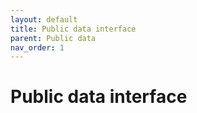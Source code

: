 ```yaml
---
layout: default
title: Public data interface
parent: Public data
nav_order: 1
---
```

# Public data interface